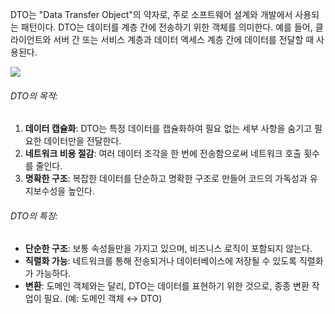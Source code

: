 DTO는 "Data Transfer Object"의 약자로, 주로 소프트웨어 설계와 개발에서 사용되는 패턴이다. DTO는 데이터를 계층 간에 전송하기 위한 객체를 의미한다. 예를 들어, 클라이언트와 서버 간 또는 서비스 계층과 데이터 액세스 계층 간에 데이터를 전달할 때 사용된다. 

![](https://i.imgur.com/irmtY2A.png)

###### DTO의 목적:

1. **데이터 캡슐화**: DTO는 특정 데이터를 캡슐화하여 필요 없는 세부 사항을 숨기고 필요한 데이터만을 전달한다.
2. **네트워크 비용 절감**: 여러 데이터 조각을 한 번에 전송함으로써 네트워크 호출 횟수를 줄인다.
3. **명확한 구조**: 복잡한 데이터를 단순하고 명확한 구조로 만들어 코드의 가독성과 유지보수성을 높인다.

###### DTO의 특징:

- **단순한 구조**: 보통 속성들만을 가지고 있으며, 비즈니스 로직이 포함되지 않는다.
- **직렬화 가능**: 네트워크를 통해 전송되거나 데이터베이스에 저장될 수 있도록 직렬화가 가능하다.
- **변환**: 도메인 객체와는 달리, DTO는 데이터를 표현하기 위한 것으로, 종종 변환 작업이 필요. (예: 도메인 객체 ↔ DTO)
